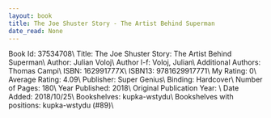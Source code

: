 ```yaml
---
layout: book
title: The Joe Shuster Story - The Artist Behind Superman
date_read: None
---
```


Book Id: 37534708\ 
Title: The Joe Shuster Story: The Artist Behind Superman\ 
Author: Julian Voloj\ 
Author l-f: Voloj, Julian\ 
Additional Authors: Thomas Campi\ 
ISBN: 162991777X\ 
ISBN13: 9781629917771\ 
My Rating: 0\ 
Average Rating: 4.09\ 
Publisher: Super Genius\ 
Binding: Hardcover\ 
Number of Pages: 180\ 
Year Published: 2018\ 
Original Publication Year: \ 
Date Added: 2018/10/25\ 
Bookshelves: kupka-wstydu\ 
Bookshelves with positions: kupka-wstydu (#89)\ 

